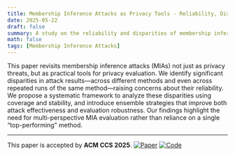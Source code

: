 ```yaml
---
title: Membership Inference Attacks as Privacy Tools - Reliability, Disparity and Ensemble
date: 2025-05-22
draft: false
summary: A study on the reliability and disparities of membership inference attacks (MIAs), proposing a framework for evaluating and improving them using ensemble strategies.
math: false
tags: [Membership Inference Attacks]
---
```


This paper revisits membership inference attacks (MIAs) not just as privacy threats, but as practical tools for privacy evaluation. We identify significant disparities in attack results—across different methods and even across repeated runs of the same method—raising concerns about their reliability. We propose a systematic framework to analyze these disparities using coverage and stability, and introduce ensemble strategies that improve both attack effectiveness and evaluation robustness. Our findings highlight the need for multi-perspective MIA evaluation rather than reliance on a single “top-performing” method.

---
This paper is accepted by **ACM CCS 2025**.
[![Paper](https://img.shields.io/badge/Paper-Read%20Here-blue)](https://arxiv.org/abs/2506.13972v1) 
[![Code](https://img.shields.io/badge/Code-View%20on%20GitHub-blue)](https://github.com/RPI-DSPlab/mia-disparity)